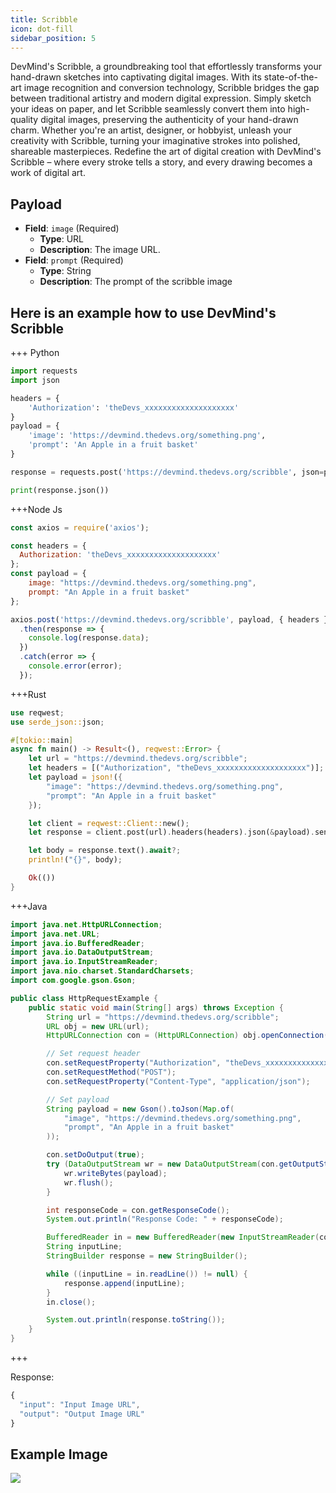 ```yaml
---
title: Scribble
icon: dot-fill
sidebar_position: 5
---
```


DevMind's Scribble, a groundbreaking tool that effortlessly transforms your hand-drawn sketches into captivating digital images. With its state-of-the-art image recognition and conversion technology, Scribble bridges the gap between traditional artistry and modern digital expression. Simply sketch your ideas on paper, and let Scribble seamlessly convert them into high-quality digital images, preserving the authenticity of your hand-drawn charm. Whether you're an artist, designer, or hobbyist, unleash your creativity with Scribble, turning your imaginative strokes into polished, shareable masterpieces. Redefine the art of digital creation with DevMind's Scribble – where every stroke tells a story, and every drawing becomes a work of digital art.

## Payload
- **Field**: `image` (Required)
  - **Type**: URL
  - **Description**: The image URL.
- **Field**: `prompt` (Required)
  - **Type**: String
  - **Description**: The prompt of the scribble image

## Here is an example how to use DevMind's Scribble
+++ Python
```python
import requests
import json

headers = {
    'Authorization': 'theDevs_xxxxxxxxxxxxxxxxxxxx'
}
payload = {
    'image': 'https://devmind.thedevs.org/something.png',
    'prompt': 'An Apple in a fruit basket'
}

response = requests.post('https://devmind.thedevs.org/scribble', json=payload, headers=headers)

print(response.json())
```
+++Node Js
```js
const axios = require('axios');

const headers = {
  Authorization: 'theDevs_xxxxxxxxxxxxxxxxxxxx'
};
const payload = {
    image: "https://devmind.thedevs.org/something.png",
    prompt: "An Apple in a fruit basket"
};

axios.post('https://devmind.thedevs.org/scribble', payload, { headers })
  .then(response => {
    console.log(response.data);
  })
  .catch(error => {
    console.error(error);
  });
```
+++Rust
```rust
use reqwest;
use serde_json::json;

#[tokio::main]
async fn main() -> Result<(), reqwest::Error> {
    let url = "https://devmind.thedevs.org/scribble";
    let headers = [("Authorization", "theDevs_xxxxxxxxxxxxxxxxxxxx")];
    let payload = json!({
        "image": "https://devmind.thedevs.org/something.png",
        "prompt": "An Apple in a fruit basket"
    });

    let client = reqwest::Client::new();
    let response = client.post(url).headers(headers).json(&payload).send().await?;

    let body = response.text().await?;
    println!("{}", body);

    Ok(())
}
```
+++Java
```java
import java.net.HttpURLConnection;
import java.net.URL;
import java.io.BufferedReader;
import java.io.DataOutputStream;
import java.io.InputStreamReader;
import java.nio.charset.StandardCharsets;
import com.google.gson.Gson;

public class HttpRequestExample {
    public static void main(String[] args) throws Exception {
        String url = "https://devmind.thedevs.org/scribble";
        URL obj = new URL(url);
        HttpURLConnection con = (HttpURLConnection) obj.openConnection();

        // Set request header
        con.setRequestProperty("Authorization", "theDevs_xxxxxxxxxxxxxxxxxxxx");
        con.setRequestMethod("POST");
        con.setRequestProperty("Content-Type", "application/json");

        // Set payload
        String payload = new Gson().toJson(Map.of(
            "image", "https://devmind.thedevs.org/something.png",
            "prompt", "An Apple in a fruit basket"
        ));

        con.setDoOutput(true);
        try (DataOutputStream wr = new DataOutputStream(con.getOutputStream())) {
            wr.writeBytes(payload);
            wr.flush();
        }

        int responseCode = con.getResponseCode();
        System.out.println("Response Code: " + responseCode);

        BufferedReader in = new BufferedReader(new InputStreamReader(con.getInputStream()));
        String inputLine;
        StringBuilder response = new StringBuilder();

        while ((inputLine = in.readLine()) != null) {
            response.append(inputLine);
        }
        in.close();

        System.out.println(response.toString());
    }
}
```
+++

Response:
```js
{
  "input": "Input Image URL",
  "output": "Output Image URL"
}
```

## Example Image
<img src="https://media.discordapp.net/attachments/928129177654272021/1184123573732917329/scribble.png?ex=658ad403&is=65785f03&hm=73906b27c7725b37774ad372da23d5759a456376c3911fba4a9b470ed68f4f60&=&format=webp&quality=lossless&width=1280&height=640" />